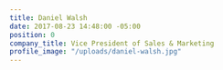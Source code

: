 ```yaml
---
title: Daniel Walsh
date: 2017-08-23 14:48:00 -05:00
position: 0
company_title: Vice President of Sales & Marketing
profile_image: "/uploads/daniel-walsh.jpg"
---
```


